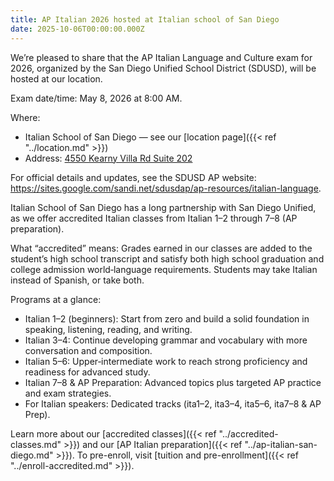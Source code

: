 ```yaml
---
title: AP Italian 2026 hosted at Italian school of San Diego
date: 2025-10-06T00:00:00.000Z
---
```


We’re pleased to share that the AP Italian Language and Culture exam for 2026, organized by the San Diego Unified School District (SDUSD), will be hosted at our location.

Exam date/time: May 8, 2026 at 8:00 AM.

Where:

- Italian School of San Diego — see our [location page]({{< ref "../location.md" >}})
- Address: [4550 Kearny Villa Rd Suite 202](https://maps.app.goo.gl/Cg14JWm1TJFK9rsN8)

For official details and updates, see the SDUSD AP website: <https://sites.google.com/sandi.net/sdusdap/ap-resources/italian-language>.

Italian School of San Diego has a long partnership with San Diego Unified, as we offer accredited Italian classes from Italian 1–2 through 7–8 (AP preparation).

What “accredited” means: Grades earned in our classes are added to the student’s high school transcript and satisfy both high school graduation and college admission world‑language requirements. Students may take Italian instead of Spanish, or take both.

Programs at a glance:

- Italian 1–2 (beginners): Start from zero and build a solid foundation in speaking, listening, reading, and writing.
- Italian 3–4: Continue developing grammar and vocabulary with more conversation and composition.
- Italian 5–6: Upper‑intermediate work to reach strong proficiency and readiness for advanced study.
- Italian 7–8 & AP Preparation: Advanced topics plus targeted AP practice and exam strategies.
- For Italian speakers: Dedicated tracks (ita1–2, ita3–4, ita5–6, ita7–8 & AP Prep).

Learn more about our [accredited classes]({{< ref "../accredited-classes.md" >}}) and our [AP Italian preparation]({{< ref "../ap-italian-san-diego.md" >}}). To pre-enroll, visit [tuition and pre-enrollment]({{< ref "../enroll-accredited.md" >}}).
